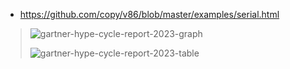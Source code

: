 - https://github.com/copy/v86/blob/master/examples/serial.html

> ![gartner-hype-cycle-report-2023-graph](https://github.com/dffml/dffml/assets/5950433/30dd2340-fa51-45c9-9778-e3e8dfaa0ac6)
>
> ![gartner-hype-cycle-report-2023-table](https://github.com/dffml/dffml/assets/5950433/8bb7d30d-c0fa-49ae-b67d-6859f66f1a11)

